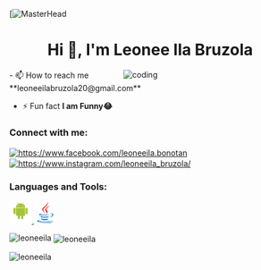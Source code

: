 [![MasterHead](https://png.pngtree.com/thumb_back/fw800/background/20220522/pngtree-programming-and-coding-banner-working-image_1375029.jpg)
<h1 align="center">Hi 👋, I'm Leonee Ila Bruzola</h1>
<img align="right" alt="coding" width="300" src="https://media.tenor.com/S59bPkT0pqcAAAAC/programming.gif">
- 📫 How to reach me **leoneeilabruzola20@gmail.com**

- ⚡ Fun fact **I am Funny😂**

<h3 align="left">Connect with me:</h3>
<p align="left">
<a href="https://fb.com/https://www.facebook.com/leoneeila.bonotan" target="blank"><img align="center" src="https://raw.githubusercontent.com/rahuldkjain/github-profile-readme-generator/master/src/images/icons/Social/facebook.svg" alt="https://www.facebook.com/leoneeila.bonotan" height="30" width="40" /></a>
<a href="https://instagram.com/https://www.instagram.com/leoneeila_bruzola/" target="blank"><img align="center" src="https://raw.githubusercontent.com/rahuldkjain/github-profile-readme-generator/master/src/images/icons/Social/instagram.svg" alt="https://www.instagram.com/leoneeila_bruzola/" height="30" width="40" /></a>
</p>

<h3 align="left">Languages and Tools:</h3>
<p align="left"> <a href="https://developer.android.com" target="_blank" rel="noreferrer"> <img src="https://raw.githubusercontent.com/devicons/devicon/master/icons/android/android-original-wordmark.svg" alt="android" width="40" height="40"/> </a> <a href="https://www.java.com" target="_blank" rel="noreferrer"> <img src="https://raw.githubusercontent.com/devicons/devicon/master/icons/java/java-original.svg" alt="java" width="40" height="40"/> </a> </p>

<p><img align="left" src="https://github-readme-stats.vercel.app/api/top-langs?username=leoneeila&show_icons=true&locale=en&layout=compact" alt="leoneeila" /></p>

<p>&nbsp;<img align="center" src="https://github-readme-stats.vercel.app/api?username=leoneeila&show_icons=true&locale=en" alt="leoneeila" /></p>

<p><img align="center" src="https://github-readme-streak-stats.herokuapp.com/?user=leoneeila&" alt="leoneeila" /></p>
